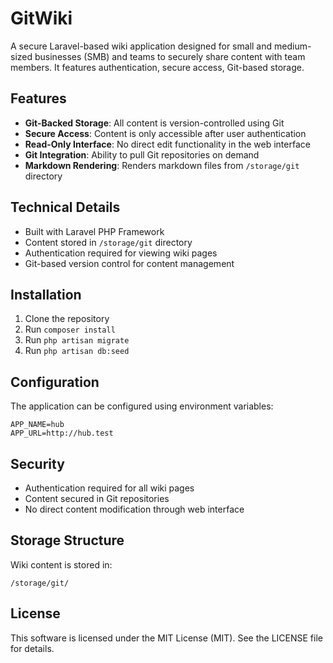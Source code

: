 # GitWiki

A secure Laravel-based wiki application designed for small and medium-sized businesses (SMB) and teams to securely share content with team members. It features authentication, secure access, Git-based storage.

## Features

- **Git-Backed Storage**: All content is version-controlled using Git
- **Secure Access**: Content is only accessible after user authentication
- **Read-Only Interface**: No direct edit functionality in the web interface
- **Git Integration**: Ability to pull Git repositories on demand
- **Markdown Rendering**: Renders markdown files from `/storage/git` directory

## Technical Details

- Built with Laravel PHP Framework
- Content stored in `/storage/git` directory
- Authentication required for viewing wiki pages
- Git-based version control for content management

## Installation

1. Clone the repository
2. Run `composer install`
3. Run `php artisan migrate`
4. Run `php artisan db:seed`

## Configuration

The application can be configured using environment variables:

```env
APP_NAME=hub
APP_URL=http://hub.test
```

## Security

- Authentication required for all wiki pages
- Content secured in Git repositories
- No direct content modification through web interface

## Storage Structure

Wiki content is stored in:
```
/storage/git/
```

## License

This software is licensed under the MIT License (MIT). See the LICENSE file for details.